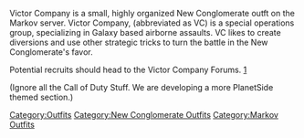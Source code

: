 Victor Company is a small, highly organized New Conglomerate outft on
the Markov server. Victor Company, (abbreviated as VC) is a special
operations group, specializing in Galaxy based airborne assaults. VC
likes to create diversions and use other strategic tricks to turn the
battle in the New Conglomerate's favor.

Potential recruits should head to the Victor Company Forums.
[1](http://www.websitetoolbox.com/tool/mb/warmongers?forum=43942)

(Ignore all the Call of Duty Stuff. We are developing a more PlanetSide
themed section.)

[Category:Outfits](Category:Outfits "wikilink") [Category:New
Conglomerate Outfits](Category:New_Conglomerate_Outfits "wikilink")
[Category:Markov Outfits](Category:Markov_Outfits "wikilink")